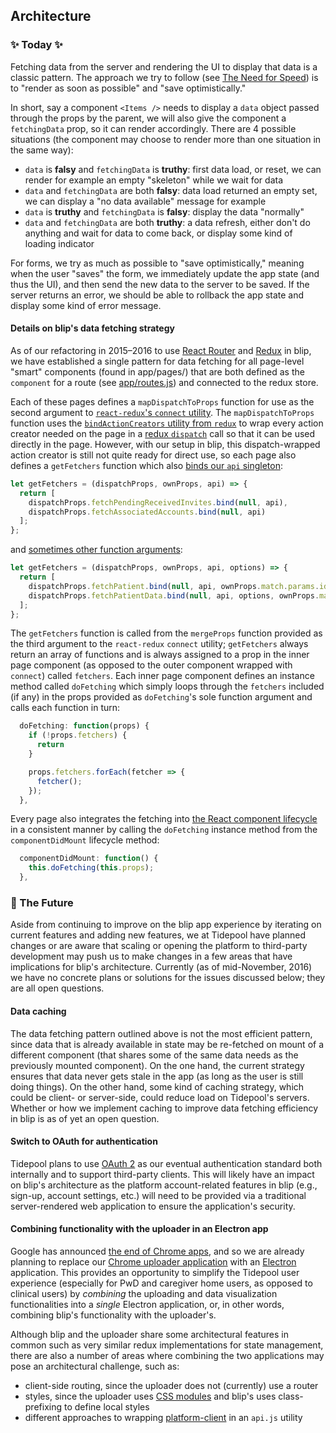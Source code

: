 ## Architecture

### ✨ Today ✨

Fetching data from the server and rendering the UI to display that data is a classic pattern. The approach we try to follow (see [The Need for Speed](https://cloudup.com/blog/the-need-for-speed)) is to "render as soon as possible" and "save optimistically."

In short, say a component `<Items />` needs to display a `data` object passed through the props by the parent, we will also give the component a `fetchingData` prop, so it can render accordingly. There are 4 possible situations (the component may choose to render more than one situation in the same way):

- `data` is **falsy** and `fetchingData` is **truthy**: first data load, or reset, we can render for example an empty "skeleton" while we wait for data
- `data` and `fetchingData` are both **falsy**: data load returned an empty set, we can display a "no data available" message for example
- `data` is **truthy** and `fetchingData` is **falsy**: display the data "normally"
- `data` and `fetchingData` are both **truthy**: a data refresh, either don't do anything and wait for data to come back, or display some kind of loading indicator

For forms, we try as much as possible to "save optimistically," meaning when the user "saves" the form, we immediately update the app state (and thus the UI), and then send the new data to the server to be saved. If the server returns an error, we should be able to rollback the app state and display some kind of error message.

#### Details on blip's data fetching strategy

As of our refactoring in 2015–2016 to use [React Router](./ReactRouter.md) and [Redux](./Redux.md) in blip, we have established a single pattern for data fetching for all page-level "smart" components (found in app/pages/) that are both defined as the `component` for a route (see [app/routes.js](https://github.com/tidepool-org/blip/blob/master/app/routes.js#L279 'GitHub: blip app/routes.js')) and connected to the redux store.

Each of these pages defines a `mapDispatchToProps` function for use as the second argument to [`react-redux`'s `connect` utility](https://github.com/reactjs/react-redux/blob/master/docs/api.md#connectmapstatetoprops-mapdispatchtoprops-mergeprops-options 'GitHub: react-redux connect'). The `mapDispatchToProps` function uses the [`bindActionCreators` utility from `redux`](http://redux.js.org/docs/api/bindActionCreators.html 'redux docs: bindActionCreators') to wrap every action creator needed on the page in a [redux `dispatch`](http://redux.js.org/docs/api/Store.html#dispatch 'redux docs: dispatch') call so that it can be used directly in the page. However, with our setup in blip, this dispatch-wrapped action creator is still not quite ready for direct use, so each page also defines a `getFetchers` function which also [binds our `api` singleton](https://github.com/tidepool-org/blip/blob/master/app/pages/patients/patients.js#L346 'GitHub: blip app/pages/patients/patients.js getFetchers example'):

```js
let getFetchers = (dispatchProps, ownProps, api) => {
  return [
    dispatchProps.fetchPendingReceivedInvites.bind(null, api),
    dispatchProps.fetchAssociatedAccounts.bind(null, api)
  ];
};
```

and [sometimes other function arguments](https://github.com/tidepool-org/blip/blob/master/app/pages/patientdata/patientdata.js#L613 'GitHub: blip app/pages/patientdata/patientdata.js getFetchers example'):

```js
let getFetchers = (dispatchProps, ownProps, api, options) => {
  return [
    dispatchProps.fetchPatient.bind(null, api, ownProps.match.params.id),
    dispatchProps.fetchPatientData.bind(null, api, options, ownProps.match.params.id)
  ];
};
```

The `getFetchers` function is called from the `mergeProps` function provided as the third argument to the `react-redux` `connect` utility; `getFetchers` always return an array of functions and is always assigned to a prop in the inner page component (as opposed to the outer component wrapped with `connect`) called `fetchers`. Each inner page component defines an instance method called `doFetching` which simply loops through the `fetchers` included (if any) in the props provided as `doFetching`'s sole function argument and calls each function in turn:

```js
  doFetching: function(props) {
    if (!props.fetchers) {
      return
    }

    props.fetchers.forEach(fetcher => {
      fetcher();
    });
  },
```

Every page also integrates the fetching into [the React component lifecycle](https://facebook.github.io/react/docs/react-component.html#the-component-lifecycle 'React docs: the component lifecycle') in a consistent manner by calling the `doFetching` instance method from the `componentDidMount` lifecycle method:

```js
  componentDidMount: function() {
    this.doFetching(this.props);
  },
```

### 🚀 The Future

Aside from continuing to improve on the blip app experience by iterating on current features and adding new features, we at Tidepool have planned changes or are aware that scaling or opening the platform to third-party development may push us to make changes in a few areas that have implications for blip's architecture. Currently (as of mid-November, 2016) we have no concrete plans or solutions for the issues discussed below; they are all open questions.

#### Data caching

The data fetching pattern outlined above is not the most efficient pattern, since data that is already available in state may be re-fetched on mount of a different component (that shares some of the same data needs as the previously mounted component). On the one hand, the current strategy ensures that data never gets stale in the app (as long as the user is still doing things). On the other hand, some kind of caching strategy, which could be client- or server-side, could reduce load on Tidepool's servers. Whether or how we implement caching to improve data fetching efficiency in blip is as of yet an open question.

#### Switch to OAuth for authentication

Tidepool plans to use [OAuth 2](https://oauth.net/2/ 'OAuth 2.0') as our eventual authentication standard both internally and to support third-party clients. This will likely have an impact on blip's architecture as the platform account-related features in blip (e.g., sign-up, account settings, etc.) will need to be provided via a traditional server-rendered web application to ensure the application's security.

#### Combining functionality with the uploader in an Electron app

Google has announced [the end of Chrome apps](https://blog.chromium.org/2016/08/from-chrome-apps-to-web.html 'Chromium blog: From Chrome Apps to the Web'), and so we are already planning to replace our [Chrome uploader application](https://github.com/tidepool-org/chrome-uploader 'GitHub: chrome-uploader') with an [Electron](http://electron.atom.io/ 'Electron') application. This provides an opportunity to simplify the Tidepool user experience (especially for PwD and caregiver home users, as opposed to clinical users) by *combining* the uploading and data visualization functionalities into a *single* Electron application, or, in other words, combining blip's functionality with the uploader's.

Although blip and the uploader share some architectural features in common such as very similar redux implementations for state management, there are also a number of areas where combining the two applications may pose an architectural challenge, such as:

- client-side routing, since the uploader does not (currently) use a router
- styles, since the uploader uses [CSS modules](http://developer.tidepool.io/chrome-uploader/docs/misc/CSSModules.html 'Tidepool developer docs: CSS modules in the chrome-uploader') and blip's uses class-prefixing to define local styles
- different approaches to wrapping [platform-client](https://github.com/tidepool-org/platform-client 'GitHub: platform-client') in an `api.js` utility
